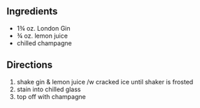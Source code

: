 ## Ingredients
- 1¾ oz. London Gin
- ¾ oz. lemon juice
- chilled champagne

## Directions
1. shake gin & lemon juice /w cracked ice until shaker is frosted
1. stain into chilled glass
1. top off with champagne